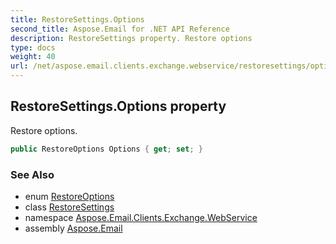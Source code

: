 ```yaml
---
title: RestoreSettings.Options
second_title: Aspose.Email for .NET API Reference
description: RestoreSettings property. Restore options
type: docs
weight: 40
url: /net/aspose.email.clients.exchange.webservice/restoresettings/options/
---
```

## RestoreSettings.Options property

Restore options.

```csharp
public RestoreOptions Options { get; set; }
```

### See Also

* enum [RestoreOptions](../../../aspose.email.storage.pst/restoreoptions/)
* class [RestoreSettings](../)
* namespace [Aspose.Email.Clients.Exchange.WebService](../../restoresettings/)
* assembly [Aspose.Email](../../../)


